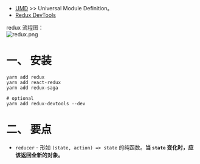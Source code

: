 
- [UMD](https://github.com/umdjs/umd) >> Universal Module Definition。
- [Redux DevTools](https://github.com/reduxjs/redux-devtools)

redux 流程图：  
![redux.png](https://github.com/nonelittlesong/study-resources/blob/master/images/React/redux.png)  

# 一、 安装
```
yarn add redux
yarn add react-redux
yarn add redux-saga

# optional
yarn add redux-devtools --dev
```

# 二、 要点

- `reducer` - 形如 `(state, action) => state` 的纯函数。**当 `state` 变化时，应该返回全新的对象。**


